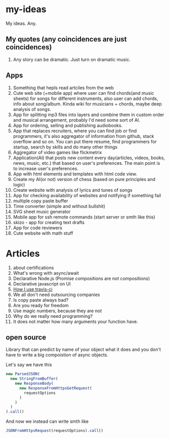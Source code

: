 # my-ideas
My ideas. Any.

## My quotes (any coincidences are just coincidences)

1. Any story can be dramatic. Just turn on dramatic music.

## Apps

1. Something that hepls read artciles from the web
2. Cute web site (+mobile app) where user can find chords(and music sheets) for songs for different instruments, also user can add chords, info about song/album. Kinda wiki for musicians + chords, maybe deep analysis of songs.
3. App for splitting mp3 files into layers and combine them in custom order and musical arrangement, probably I'd need some sort of AI.
4. App for ordering, selling and publishing audiobooks.
5. App that replaces recruiters, where you can find job or find programmers, it's also aggregator of information from github, stack overflow and so on. You can put there resume, find programmers for startup, search by skills and do many other things
6. Aggregator of video games like flickmetrix 
7. Application(AI) that posts new content every day(articles, videos, books, news, music, etc.) that based on user's preferences. The main point is to increase user's preferences.
8. App with html elements and templates with html code view. 
9. Create my AI(or not) version of chess (based on pure principles and logic)
10. Create website with analysis of lyrics and tunes of songs
11. App for checking availability of websites and notifying if something fail
12. multiple copy paste buffer
13. Time converter (simple and without bullshit)
14. SVG sheet music generator
15. Mobile app for ssh remote commands (start server or smth like this)
16. skizo - app for creating text drafts
17. App for code reviewers
18. Cute website with math stuff 

# Articles

1. about certifications
2. What's wrong with async/await
3. Declarative Node.js (Promise compositions are not compositions)
4. Declarative javascript on UI
5. [How I use travis-ci](https://guseyn.com/posts/travis-control-quality?v=1.0.64)
6. We all don't need outsourcing companies
7. Is copy paste always bad?
8. Are you ready for freedom 
9. Use magic numbers, because they are not
10. Why do we really need programming? 
11. It does not matter how many arguments your function have.

## open source

Library that can predict by name of your object what it does and you don't have to write a big compoistion of async objects.

Let's say we have this

```js
new ParsedJSON(
  new StringFromBuffer(
    new ResponseBody(
      new ResponseFromHttpsGetRequest(
        requestOptions
      )
    )
  )
).call()
```

And now we instead can write smth like

```js
JSONFromHttpsRequest(requestOptions).call()
```



